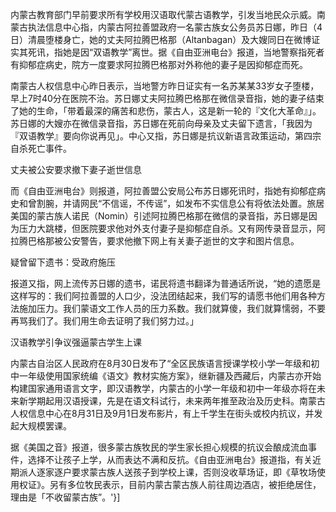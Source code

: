 

内蒙古教育部门早前要求所有学校用汉语取代蒙古语教学，引发当地民众示威。南蒙古执法信息中心指，内蒙古阿拉善盟政府一名蒙古族女公务员苏日娜，昨日（4日）清晨堕楼身亡，她的丈夫阿拉腾巴格那（Altanbagan）及大嫂同日在微博证实其死讯，指她是因“双语教学”离世。据《自由亚洲电台》报道，当地警察指死者有抑郁症病史，院方一度要求阿拉腾巴格那对外称他的妻子是因抑郁症而死。

南蒙古人权信息中心昨日表示，当地警方昨日证实有一名苏某某33岁女子堕楼，早上7时40分在医院不治。苏日娜丈夫阿拉腾巴格那在微信录音指，她的妻子结束了她的生命，「带着最深的痛苦和悲伤，蒙古人，这是新一轮的『文化大革命』」。苏日娜的大嫂亦在微信录音指，苏日娜在死前向母亲及丈夫留下遗言，「我因为『双语教学』要向你说再见」。中心又指，苏日娜是抗议新语言政策运动，第四宗自杀死亡事件。

丈夫被公安要求撤下妻子逝世信息

而《自由亚洲电台》则报道，阿拉善盟公安局公布苏日娜死讯时，指她有抑郁症病史和曾割腕，并请网民“不信谣，不传谣”，如发布不实信息公有将依法处置。旅居美国的蒙古族人诺民（Nomin）引述阿拉腾巴格那在微信的录音指，苏日娜是因为压力大跳楼，但医院要求他对外支付妻子是抑郁症自杀。又有网传录音显示，阿拉腾巴格那被公安警告，要求他撤下网上有关妻子逝世的文字和图片信息。

疑曾留下遗书：受政府施压

报道又指，网上流传苏日娜的遗书，诺民将遗书翻译为普通话所说，“她的遗愿是这样写的：我们阿拉善盟的人口少，没法团结起来，我们写的请愿书他们用各种方法施加压力。我们蒙语文工作人员的压力系数。我们就算傻，我们就算懦弱，不要再骂我们了。我们用生命去证明了我们努力过。」

汉语教学引争议强逼蒙古学生上课

内蒙古自治区人民政府在8月30日发布了“全区民族语言授课学校小学一年级和初中一年级使用国家统编《语文》教材实施方案》，继新疆及西藏后，内蒙古亦开始构建国家通用语言文字，即汉语教学，内蒙古的小学一年级和初中一年级亦将在未来新学期起用汉语授课，先是在语文科试行，未来两年推至政治及历史科。南蒙古人权信息中心在8月31日及9月1日发布影片，有上千学生在街头或校内抗议，并发起大规模罢课。

据《美国之音》报道，很多蒙古族牧民的学生家长担心规模的抗议会酿成流血事件，选择不让孩子上学，从而表达不满和反抗。《自由亚洲电台》报道指，有关近期派人逐家逐户要求蒙古族人送孩子到学校上课，否则没收草场证，即《草牧场使用权证》。另有多位牧民表示，目前内蒙古蒙古族人前往周边酒店，被拒绝居住，理由是「不收留蒙古族”。'}]